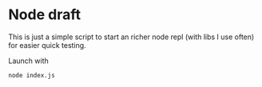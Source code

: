 # Node draft

This is just a simple script to start an richer node repl (with libs I use often) for easier quick testing.

Launch with

``` shell
node index.js
```
